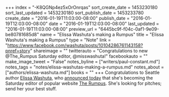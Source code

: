 +++
index = "-K8QGNp4ez5xOrOnrqas"
sort_create_date = 1453230180
sort_last_updated = 1453230180
sort_publish_date = 1453233780
create_date = "2016-01-19T11:03:00-08:00"
publish_date = "2016-01-19T12:03:00-08:00"
date = "2016-01-19T12:03:00-08:00"
last_updated = "2016-01-19T11:03:00-08:00"
preview_url = "6445bc9f-f04c-0af1-9e09-be80781685d8"
name = "Elissa Washuta's making a Rumpus"
title = "Elissa Washuta's making a Rumpus"
type = "Note"
link = "https://www.facebook.com/washuta/posts/10104286761143158?pnref=story"
shareimage = ""
twitterauto = "Congratulations to new @The_Rumpus Saturday editor, @misswashuta!"
facebookauto = ""
make_image_tweet = "False"
notes_byline = ["writers/paul-constant.md"]
notes_tags = "notes/elissa-washutas-making-a-rumpus.md"
notes_about = ["authors/elissa-washuta.md"]
books = ""
+++
Congratulations to Seattle author [Elissa Washuta](http://seattlereviewofbooks.com/authors/elissa-washuta/), who [announced today](https://twitter.com/misswashuta/status/689510014390632449) that she's becoming the Saturday editor of popular website [The Rumpus](http://therumpus.net/). She's looking for pitches; send her your best stuff.